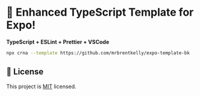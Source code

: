 # :space_invader: Enhanced TypeScript Template for Expo!

**TypeScript + ESLint + Prettier + VSCode**

```bash
npx crna --template https://github.com/mrbrentkelly/expo-template-bk
```

## :bookmark: License

This project is [MIT](LICENSE) licensed.
